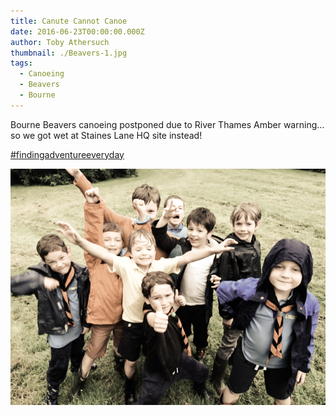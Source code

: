 ```yaml
---
title: Canute Cannot Canoe
date: 2016-06-23T00:00:00.000Z
author: Toby Athersuch
thumbnail: ./Beavers-1.jpg
tags:
  - Canoeing
  - Beavers
  - Bourne
---
```


Bourne Beavers canoeing postponed due to River Thames Amber warning… so we got wet at Staines Lane HQ site instead!

[#findingadventureeveryday](https://www.facebook.com/hashtag/findingadventureeveryday)

![Beavers](./Beavers-1.jpg)
